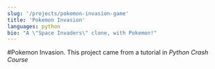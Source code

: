 ```yaml
---
slug: '/projects/pokemon-invasion-game'
title: 'Pokemon Invasion'
languages: python
bio: "A \"Space Invaders\" clone, with Pokemon!"
---
```

#Pokemon Invasion<span>.</span>
This project came from a tutorial in _Python Crash Course_